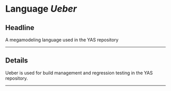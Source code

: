 # Language *Ueber*
## Headline
A megamodeling language used in the YAS repository

---
## Details
Ueber is used for build management and regression testing in the YAS repository.

---
